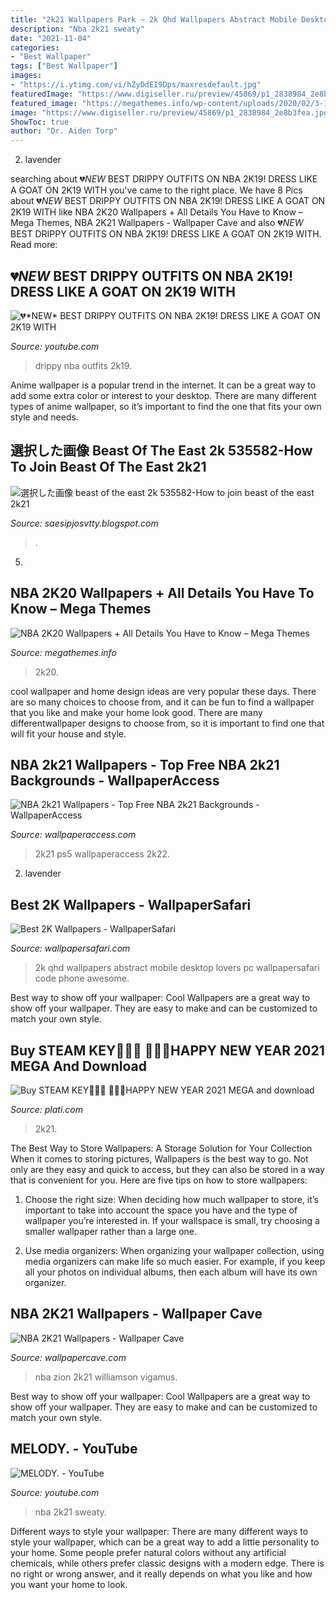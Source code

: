 ```yaml
---
title: "2k21 Wallpapers Park ~ 2k Qhd Wallpapers Abstract Mobile Desktop Lovers Pc Wallpapersafari Code Phone Awesome"
description: "Nba 2k21 sweaty"
date: "2021-11-04"
categories:
- "Best Wallpaper"
tags: ["Best Wallpaper"]
images:
- "https://i.ytimg.com/vi/hZyDdEI9Dps/maxresdefault.jpg"
featuredImage: "https://www.digiseller.ru/preview/45869/p1_2838984_2e8b3fea.jpg"
featured_image: "https://megathemes.info/wp-content/uploads/2020/02/3-14-1024x576.jpg"
image: "https://www.digiseller.ru/preview/45869/p1_2838984_2e8b3fea.jpg"
ShowToc: true
author: "Dr. Aiden Torp"
---
```



2. lavender 

	

		
searching about 💔*NEW* BEST DRIPPY OUTFITS ON NBA 2K19! DRESS LIKE A GOAT ON 2K19 WITH you've came to the right place. We have 8 Pics about 💔*NEW* BEST DRIPPY OUTFITS ON NBA 2K19! DRESS LIKE A GOAT ON 2K19 WITH like NBA 2K20 Wallpapers + All Details You Have to Know – Mega Themes, NBA 2K21 Wallpapers - Wallpaper Cave and also 💔*NEW* BEST DRIPPY OUTFITS ON NBA 2K19! DRESS LIKE A GOAT ON 2K19 WITH. Read more:
		
    
## 💔*NEW* BEST DRIPPY OUTFITS ON NBA 2K19! DRESS LIKE A GOAT ON 2K19 WITH

<img loading=lazy src="https://i.ytimg.com/vi/ryiyFt3ekrs/maxresdefault.jpg" onerror="this.onerror=null;this.src='https://tse3.mm.bing.net/th?id=OIP.uWhOWWpN87jqGhXplXiTmQHaEK&amp;pid=15.1';" alt="💔*NEW* BEST DRIPPY OUTFITS ON NBA 2K19! DRESS LIKE A GOAT ON 2K19 WITH">

_Source: youtube.com_

>drippy nba outfits 2k19. 

	

Anime wallpaper is a popular trend in the internet. It can be a great way to add some extra color or interest to your desktop. There are many different types of anime wallpaper, so it’s important to find the one that fits your own style and needs.

    
## 選択した画像 Beast Of The East 2k 535582-How To Join Beast Of The East 2k21

<img loading=lazy src="https://www.hitc.com/static/uploads/2020/11/NBA-2K21-What-are-Mayors-Park-Affiliations-return-with-next-gens-The-City-1-768x402.jpg" onerror="this.onerror=null;this.src='https://tse3.mm.bing.net/th?id=OIP.F-STxh8f6CoCUiAbaFpkrgHaD4&amp;pid=15.1';" alt="選択した画像 beast of the east 2k 535582-How to join beast of the east 2k21">

_Source: saesipjosvtty.blogspot.com_

>. 

	

5.

    
## NBA 2K20 Wallpapers + All Details You Have To Know – Mega Themes

<img loading=lazy src="https://megathemes.info/wp-content/uploads/2020/02/3-14-1024x576.jpg" onerror="this.onerror=null;this.src='https://tse4.mm.bing.net/th?id=OIP.oonvLVb43QwgTmziIvH9PQHaEK&amp;pid=15.1';" alt="NBA 2K20 Wallpapers + All Details You Have to Know – Mega Themes">

_Source: megathemes.info_

>2k20. 

	

cool wallpaper and home design ideas are very popular these days. There are so many choices to choose from, and it can be fun to find a wallpaper that you like and make your home look good. There are many differentwallpaper designs to choose from, so it is important to find one that will fit your house and style.

    
## NBA 2k21 Wallpapers - Top Free NBA 2k21 Backgrounds - WallpaperAccess

<img loading=lazy src="https://wallpaperaccess.com/full/4022197.jpg" onerror="this.onerror=null;this.src='https://tse4.mm.bing.net/th?id=OIP.Uyi13LSjjHJEvJqU6y-02wHaEK&amp;pid=15.1';" alt="NBA 2k21 Wallpapers - Top Free NBA 2k21 Backgrounds - WallpaperAccess">

_Source: wallpaperaccess.com_

>2k21 ps5 wallpaperaccess 2k22. 

	

2. lavender 

    
## Best 2K Wallpapers - WallpaperSafari

<img loading=lazy src="http://cdn.wallpapersafari.com/70/16/yfFnI0.jpg" onerror="this.onerror=null;this.src='https://tse3.mm.bing.net/th?id=OIP.HPCV3i_PDYpLaQAYIdMOIwHaEK&amp;pid=15.1';" alt="Best 2K Wallpapers - WallpaperSafari">

_Source: wallpapersafari.com_

>2k qhd wallpapers abstract mobile desktop lovers pc wallpapersafari code phone awesome. 

	

Best way to show off your wallpaper:
Cool Wallpapers are a great way to show off your wallpaper. They are easy to make and can be customized to match your own style.

    
## Buy STEAM KEY🔴🔴🔴 🔴🔴🔴HAPPY NEW YEAR 2021 MEGA And Download

<img loading=lazy src="https://www.digiseller.ru/preview/45869/p1_2838984_2e8b3fea.jpg" onerror="this.onerror=null;this.src='https://tse1.mm.bing.net/th?id=OIP.OsVAnCDjPT0vxYi2SE2g_wHaIh&amp;pid=15.1';" alt="Buy STEAM KEY🔴🔴🔴 🔴🔴🔴HAPPY NEW YEAR 2021 MEGA and download">

_Source: plati.com_

>2k21. 

	

The Best Way to Store Wallpapers: A Storage Solution for Your Collection
When it comes to storing pictures, Wallpapers is the best way to go. Not only are they easy and quick to access, but they can also be stored in a way that is convenient for you. Here are five tips on how to store wallpapers:
1) Choose the right size: When deciding how much wallpaper to store, it’s important to take into account the space you have and the type of wallpaper you’re interested in. If your wallspace is small, try choosing a smaller wallpaper rather than a large one.

2) Use media organizers: When organizing your wallpaper collection, using media organizers can make life so much easier. For example, if you keep all your photos on individual albums, then each album will have its own organizer.

    
## NBA 2K21 Wallpapers - Wallpaper Cave

<img loading=lazy src="https://wallpapercave.com/wp/wp6941249.jpg" onerror="this.onerror=null;this.src='https://tse4.mm.bing.net/th?id=OIP.l8h17OODq1fh5tFNAoQ1cQHaEK&amp;pid=15.1';" alt="NBA 2K21 Wallpapers - Wallpaper Cave">

_Source: wallpapercave.com_

>nba zion 2k21 williamson vigamus. 

	

Best way to show off your wallpaper:
Cool Wallpapers are a great way to show off your wallpaper. They are easy to make and can be customized to match your own style.

    
## MELODY. - YouTube

<img loading=lazy src="https://i.ytimg.com/vi/hZyDdEI9Dps/maxresdefault.jpg" onerror="this.onerror=null;this.src='https://tse2.mm.bing.net/th?id=OIP.hfDrKgX7iTTssMwHFbsN5gHaEK&amp;pid=15.1';" alt="MELODY. - YouTube">

_Source: youtube.com_

>nba 2k21 sweaty. 

	

Different ways to style your wallpaper:
There are many different ways to style your wallpaper, which can be a great way to add a little personality to your home. Some people prefer natural colors without any artificial chemicals, while others prefer classic designs with a modern edge. There is no right or wrong answer, and it really depends on what you like and how you want your home to look.

